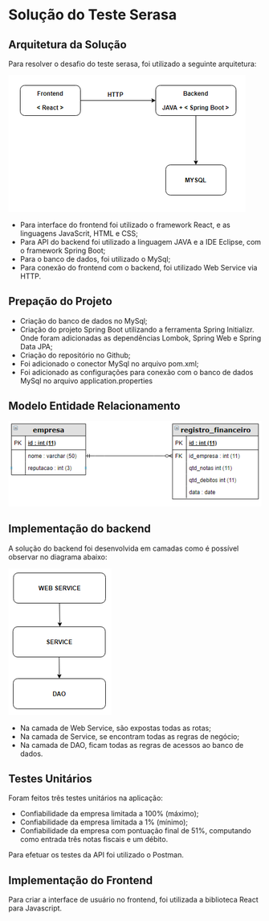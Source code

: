 # Solução do Teste Serasa

## Arquitetura da Solução
Para resolver o desafio do teste serasa, foi utilizado a seguinte arquitetura:

![alt arquitetura](arquitetura.png "Arquitetura")

* Para interface do frontend foi utilizado o framework React, e as linguagens JavaScrit, HTML e CSS;
* Para API do backend foi utilizado a linguagem JAVA e a IDE Eclipse, com o framework Spring Boot;
* Para o banco de dados, foi utilizado o MySql;
* Para conexão do frontend com o backend, foi utilizado Web Service via HTTP.

## Prepação do Projeto

* Criação do banco de dados no MySql;
* Criação do projeto Spring Boot utilizando a ferramenta Spring Initializr. Onde foram adicionadas as dependências Lombok, Spring Web e Spring Data JPA;
* Criação do repositório no Github;
* Foi adicionado o conector MySql no arquivo pom.xml;
* Foi adicionado as configurações para conexão com o banco de dados MySql no arquivo application.properties

## Modelo Entidade Relacionamento

![alt mer](mer.png "MER")

## Implementação do backend

A solução do backend foi desenvolvida em camadas como é possível observar no diagrama abaixo:

![alt camadas](camadas.png "CAMADAS")

* Na camada de Web Service, são expostas todas as rotas;
* Na camada de Service, se encontram todas as regras de negócio;
* Na camada de DAO, ficam todas as regras de acessos ao banco de dados.

## Testes Unitários

Foram feitos três testes unitários na aplicação:
* Confiabilidade da empresa limitada a 100% (máximo);
* Confiabilidade da empresa limitada a 1% (mínimo);
* Confiabilidade da empresa com pontuação final de 51%, computando como entrada três notas fiscais e um débito.

Para efetuar os testes da API foi utilizado o Postman.

## Implementação do Frontend

Para criar a interface de usuário no frontend, foi utilizada a biblioteca React para Javascript.